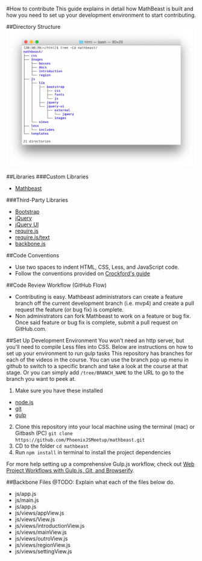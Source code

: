 #How to contribute
This guide explains in detail how MathBeast is built and how you need to set up
your development environment to start contributing.

##Directory Structure
![Screenshot of directory structure](images/docs/directories.png)

##Libraries
###Custom Libraries
- [Mathbeast](https://github.com/PhoenixJSMeetup/mathbeast/blob/master/js/lib/mathbeast.js)

###Third-Party Libraries
- [Bootstrap](http://getbootstrap.com/)
- [jQuery](http://jquery.com/)
- [jQuery UI](http://jqueryui.com/)
- [require.js](http://requirejs.org/)
- [require.js/text](https://github.com/requirejs/text)
- [backbone.js](http://backbonejs.org/)

##Code Conventions
- Use two spaces to indent HTML, CSS, Less, and JavaScript code.
- Follow the conventions provided on [Crockford's guide](http://javascript.crockford.com/code.html)

##Code Review Workflow (GitHub Flow)
- Contributing is easy. Mathbeast administrators can create a feature branch off the current
development branch (i.e. mvp4) and create a pull request the feature (or bug fix) is complete.
- Non administrators can fork Mathbeast to work on a feature or bug fix. Once said feature or
bug fix is complete, submit a pull request on GitHub.com.

##Set Up Development Environment
You won't need an http server, but you'll need to compile Less files into CSS.
Below are instructions on how to set up your environment to run gulp tasks
This repository has branches for each of the videos in the course. You can use the branch pop up menu in github to switch to a specific branch and take a look at the course at that stage. Or you can simply add `/tree/BRANCH_NAME` to the URL to go to the branch you want to peek at.

1. Make sure you have these installed
  - [node.js](http://nodejs.org/)
  - [git](http://git-scm.com/)
  - [gulp](http://gulpjs.com/)
2. Clone this repository into your local machine using the terminal (mac) or Gitbash (PC) `git clone https://github.com/PhoenixJSMeetup/mathbeast.git`
3. CD to the folder `cd mathbeast`
4. Run `npm install` in terminal to install the project dependencies

For more help setting up a comprehensive Gulp.js workflow, check out [Web Project Workflows with Gulp.js, Git, and Browserify](http://www.lynda.com/Web-Web-Design-tutorials/Web-Project-Workflows-Gulpjs-Git-Browserify/154416-2.html).

##Backbone Files
@TODO: Explain what each of the files below do.
- js/app.js
- js/main.js
- js/app.js
- js/views/appView.js
- js/views/View.js
- js/views/introductionView.js
- js/views/mainView.js
- js/views/outroView.js
- js/views/regionView.js
- js/views/settingView.js
